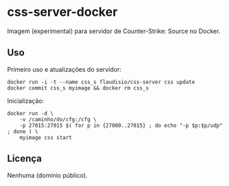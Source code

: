# css-server-docker

Imagem (experimental) para servidor de Counter-Strike: Source no Docker.

## Uso

Primeiro uso e atualizações do servidor:

    docker run -i -t --name css_s flaudisio/css-server css update
    docker commit css_s myimage && docker rm css_s

Inicialização:

    docker run -d \
        -v /caminho/do/cfg:/cfg \
        -p 27015:27015 $( for p in {27000..27015} ; do echo "-p $p:$p/udp" ; done ) \
        myimage css start

## Licença

Nenhuma (domínio público).
